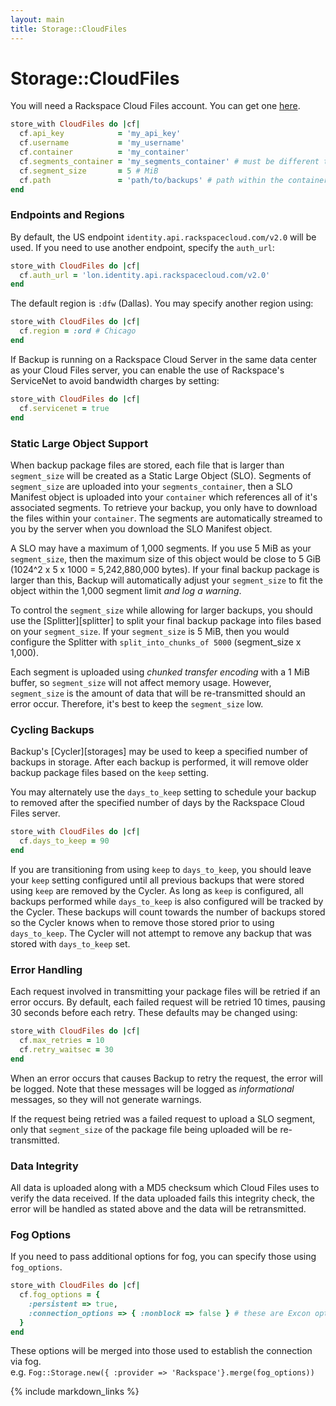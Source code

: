```yaml
---
layout: main
title: Storage::CloudFiles
---
```


Storage::CloudFiles
===================

You will need a Rackspace Cloud Files account. You can get one [here](http://www.rackspace.com/cloud/).

```rb
store_with CloudFiles do |cf|
  cf.api_key            = 'my_api_key'
  cf.username           = 'my_username'
  cf.container          = 'my_container'
  cf.segments_container = 'my_segments_container' # must be different than `container`
  cf.segment_size       = 5 # MiB
  cf.path               = 'path/to/backups' # path within the container
end
```

### Endpoints and Regions

By default, the US endpoint `identity.api.rackspacecloud.com/v2.0` will be used.
If you need to use another endpoint, specify the `auth_url`:

```rb
store_with CloudFiles do |cf|
  cf.auth_url = 'lon.identity.api.rackspacecloud.com/v2.0'
end
```

The default region is `:dfw` (Dallas). You may specify another region using:

```rb
store_with CloudFiles do |cf|
  cf.region = :ord # Chicago
end
```

If Backup is running on a Rackspace Cloud Server in the same data center as your Cloud Files server,
you can enable the use of Rackspace's ServiceNet to avoid bandwidth charges by setting:

```rb
store_with CloudFiles do |cf|
  cf.servicenet = true
end
```

### Static Large Object Support

When backup package files are stored, each file that is larger than `segment_size` will be created
as a Static Large Object (SLO). Segments of `segment_size` are uploaded into your `segments_container`,
then a SLO Manifest object is uploaded into your `container` which references all of it's associated segments.
To retrieve your backup, you only have to download the files within your `container`.
The segments are automatically streamed to you by the server when you download the SLO Manifest object.

A SLO may have a maximum of 1,000 segments. If you use 5 MiB as your `segment_size`, then the maximum size
of this object would be close to 5 GiB (1024^2 x 5 x 1000 = 5,242,880,000 bytes). If your final backup package
is larger than this, Backup will automatically adjust your `segment_size` to fit the object within the 1,000
segment limit _and log a warning_.

To control the `segment_size` while allowing for larger backups, you should use the [Splitter][splitter] to split your
final backup package into files based on your `segment_size`. If your `segment_size` is 5 MiB, then you would
configure the Splitter with `split_into_chunks_of 5000` (segment_size x 1,000).

Each segment is uploaded using _chunked transfer encoding_ with a 1 MiB buffer, so `segment_size` will not affect
memory usage. However, `segment_size` is the amount of data that will be re-transmitted should an error occur.
Therefore, it's best to keep the `segment_size` low.


### Cycling Backups

Backup's [Cycler][storages] may be used to keep a specified number of backups in storage.
After each backup is performed, it will remove older backup package files based on the `keep` setting.

You may alternately use the `days_to_keep` setting to schedule your backup to removed after the specified
number of days by the Rackspace Cloud Files server.

```rb
store_with CloudFiles do |cf|
  cf.days_to_keep = 90
end
```

If you are transitioning from using `keep` to `days_to_keep`, you should leave your `keep` setting configured until all
previous backups that were stored using `keep` are removed by the Cycler. As long as `keep` is configured, all backups
performed while `days_to_keep` is also configured will be tracked by the Cycler. These backups will count towards the
number of backups stored so the Cycler knows when to remove those stored prior to using `days_to_keep`. The Cycler will
not attempt to remove any backup that was stored with `days_to_keep` set.


### Error Handling

Each request involved in transmitting your package files will be retried if an error occurs. By default, each failed
request will be retried 10 times, pausing 30 seconds before each retry. These defaults may be changed using:

```rb
store_with CloudFiles do |cf|
  cf.max_retries = 10
  cf.retry_waitsec = 30
end
```
When an error occurs that causes Backup to retry the request, the error will be logged. Note that these messages
will be logged as _informational_ messages, so they will not generate warnings.

If the request being retried was a failed request to upload a SLO segment, only that `segment_size` of the package
file being uploaded will be re-transmitted.


### Data Integrity

All data is uploaded along with a MD5 checksum which Cloud Files uses to verify the data received. If the data uploaded
fails this integrity check, the error will be handled as stated above and the data will be retransmitted.

### Fog Options

If you need to pass additional options for fog, you can specify those using `fog_options`.

```rb
store_with CloudFiles do |cf|
  cf.fog_options = {
    :persistent => true,
    :connection_options => { :nonblock => false } # these are Excon options
  }
end
```
These options will be merged into those used to establish the connection via fog.  
e.g. `Fog::Storage.new({ :provider => 'Rackspace'}.merge(fog_options))`

{% include markdown_links %}
